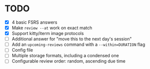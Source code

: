 # TODO

- [x] 4 basic FSRS answers
- [x] Make `review --at` work on exact match
- [x] Support kitty/iterm image protocols
- [ ] Additional answer for "move this to the next day's session"
- [ ] Add an `upcoming-reviews` command with a `--within=DURATION` flag
- [ ] Config file
- [ ] Multiple storage formats, including a condensed one
- [ ] Configurable review order: random, ascending due time
